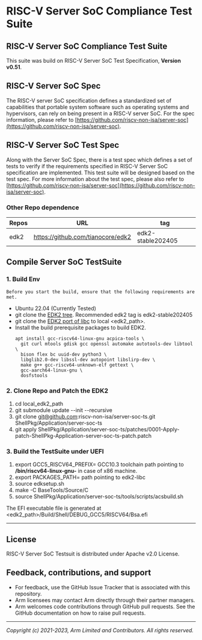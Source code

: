 # RISC-V Server SoC Compliance Test Suite

## RISC-V Server SoC Compliance Test Suite

This suite was build on RISC-V Server SoC Test
Specification, **Version v0.51**.


## RISC-V Server SoC Spec

The RISC-V server SoC specification defines a standardized set of capabilities that portable system software such as operating systems and hypervisors, can rely on being present in a RISC-V server SoC. For the spec information, please refer to [https://github.com/riscv-non-isa/server-soc](https://github.com/riscv-non-isa/server-soc).


## RISC-V Server SoC Test Spec

Along with the Server SoC Spec, there is a test spec which defines a set of tests to verify if the requirements specified in RISC-V Server SoC specification are implemented. This test suite will be designed based on the test spec. For more information about the test spec, please also refer to [https://github.com/riscv-non-isa/server-soc](https://github.com/riscv-non-isa/server-soc).

### Other Repo dependence

|  Repos    |   URL                                |   tag                    |
| -------   |  ----------------------------------- |  ---------------------   |
| edk2      | https://github.com/tianocore/edk2    |  edk2-stable202405       |


## Compile Server SoC TestSuite
### 1. Build Env
    Before you start the build, ensure that the following requirements are met.

- Ubuntu 22.04 (Currently Tested)
- git clone the [EDK2 tree](https://github.com/tianocore/edk2). Recommended edk2 tag is edk2-stable202405
- git clone the [EDK2 port of libc](https://github.com/tianocore/edk2-libc) to local <edk2_path>.
- Install the build prerequisite packages to build EDK2.<br />
  ```
  apt install gcc-riscv64-linux-gnu acpica-tools \
    git curl mtools gdisk gcc openssl automake autotools-dev libtool \
    bison flex bc uuid-dev python3 \
    libglib2.0-dev libssl-dev autopoint libslirp-dev \
    make g++ gcc-riscv64-unknown-elf gettext \
    gcc-aarch64-linux-gnu \
    dosfstools
  ```

### 2. Clone Repo and Patch the EDK2
1.  cd local\_edk2\_path
2.  git submodule update --init --recursive
3.  git clone git@github.com:riscv-non-isa/server-soc-ts.git ShellPkg/Application/server-soc-ts
4.  git apply ShellPkg/Application/server-soc-ts/patches/0001-Apply-patch-ShellPkg-Application-server-soc-ts-patch.patch

### 3. Build the TestSuite under UEFI
1.  export GCC5\_RISCV64\_PREFIX= GCC10.3 toolchain path pointing to **/bin/riscv64-linux-gnu-** in case of x86 machine.
2.  export PACKAGES\_PATH= path pointing to edk2-libc
3.  source edksetup.sh
4.  make -C BaseTools/Source/C
5.  source ShellPkg/Application/server-soc-ts/tools/scripts/acsbuild.sh

The EFI executable file is generated at <edk2_path>/Build/Shell/DEBUG\_GCC5/RISCV64/Bsa.efi

--------------------------------------------------------------------------------------------

## License
RISC-V Server SoC Testsuit is distributed under Apache v2.0 License.

## Feedback, contributions, and support

* For feedback, use the GitHub Issue Tracker that is associated with this repository.
* Arm licensees may contact Arm directly through their partner managers.
* Arm welcomes code contributions through GitHub pull requests. See the GitHub documentation on how to raise pull requests.

--------------

*Copyright (c) 2021-2023, Arm Limited and Contributors. All rights reserved.*

